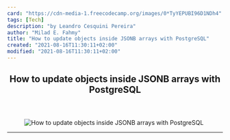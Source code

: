 ```yaml
---
card: "https://cdn-media-1.freecodecamp.org/images/0*TyYEPUBI96D1NDh4"
tags: [Tech]
description: "by Leandro Cesquini Pereira"
author: "Milad E. Fahmy"
title: "How to update objects inside JSONB arrays with PostgreSQL"
created: "2021-08-16T11:30:11+02:00"
modified: "2021-08-16T11:30:11+02:00"
---
```

<div class="site-wrapper">
<main id="site-main" class="site-main outer">
<div class="inner">
<article class="post-full post tag-tech tag-sql tag-technology tag-coding tag-programming ">
<header class="post-full-header">
<h1 class="post-full-title">How to update objects inside JSONB arrays with PostgreSQL</h1>
</header>
<figure class="post-full-image">
<picture>
<source media="(max-width: 700px)" sizes="1px" srcset="data:image/gif;base64,R0lGODlhAQABAIAAAAAAAP///yH5BAEAAAAALAAAAAABAAEAAAIBRAA7 1w">
<source media="(min-width: 701px)" sizes="(max-width: 800px) 400px,
(max-width: 1170px) 700px,
1400px" srcset="https://cdn-media-1.freecodecamp.org/images/0*TyYEPUBI96D1NDh4 300w,
https://cdn-media-1.freecodecamp.org/images/0*TyYEPUBI96D1NDh4 600w,
https://cdn-media-1.freecodecamp.org/images/0*TyYEPUBI96D1NDh4 1000w,
https://cdn-media-1.freecodecamp.org/images/0*TyYEPUBI96D1NDh4 2000w">
<img onerror="this.style.display='none'" src="https://cdn-media-1.freecodecamp.org/images/0*TyYEPUBI96D1NDh4" alt="How to update objects inside JSONB arrays with PostgreSQL">
</picture>
</figure>
<section class="post-full-content">
<div class="post-content medium-migrated-article">
</div>
<hr>
</section>
</article>
</div>
</main>
</div>
<!-- Google Tag Manager (noscript) -->
<!-- End Google Tag Manager (noscript) -->
